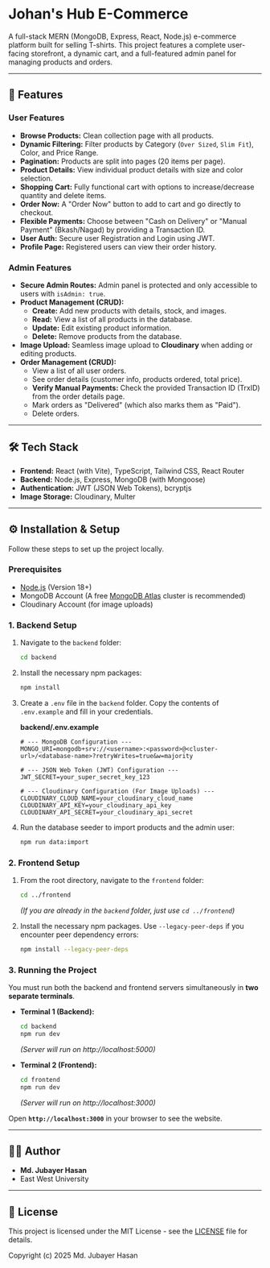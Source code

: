 # Johan's Hub E-Commerce

A full-stack MERN (MongoDB, Express, React, Node.js) e-commerce platform built for selling T-shirts. This project features a complete user-facing storefront, a dynamic cart, and a full-featured admin panel for managing products and orders.

---

## 🚀 Features

### User Features
* **Browse Products:** Clean collection page with all products.
* **Dynamic Filtering:** Filter products by Category (`Over Sized`, `Slim Fit`), Color, and Price Range.
* **Pagination:** Products are split into pages (20 items per page).
* **Product Details:** View individual product details with size and color selection.
* **Shopping Cart:** Fully functional cart with options to increase/decrease quantity and delete items.
* **Order Now:** A "Order Now" button to add to cart and go directly to checkout.
* **Flexible Payments:** Choose between "Cash on Delivery" or "Manual Payment" (Bkash/Nagad) by providing a Transaction ID.
* **User Auth:** Secure user Registration and Login using JWT.
* **Profile Page:** Registered users can view their order history.

### Admin Features
* **Secure Admin Routes:** Admin panel is protected and only accessible to users with `isAdmin: true`.
* **Product Management (CRUD):**
    * **Create:** Add new products with details, stock, and images.
    * **Read:** View a list of all products in the database.
    * **Update:** Edit existing product information.
    * **Delete:** Remove products from the database.
* **Image Upload:** Seamless image upload to **Cloudinary** when adding or editing products.
* **Order Management (CRUD):**
    * View a list of all user orders.
    * See order details (customer info, products ordered, total price).
    * **Verify Manual Payments:** Check the provided Transaction ID (TrxID) from the order details page.
    * Mark orders as "Delivered" (which also marks them as "Paid").
    * Delete orders.

---

## 🛠 Tech Stack

* **Frontend:** React (with Vite), TypeScript, Tailwind CSS, React Router
* **Backend:** Node.js, Express, MongoDB (with Mongoose)
* **Authentication:** JWT (JSON Web Tokens), bcryptjs
* **Image Storage:** Cloudinary, Multer

---

## ⚙️ Installation & Setup

Follow these steps to set up the project locally.

### Prerequisites
* [Node.js](https://nodejs.org/) (Version 18+)
* MongoDB Account (A free [MongoDB Atlas](https://www.mongodb.com/cloud/atlas) cluster is recommended)
* Cloudinary Account (for image uploads)

### 1. Backend Setup

1.  Navigate to the `backend` folder:
    ```bash
    cd backend
    ```
2.  Install the necessary npm packages:
    ```bash
    npm install
    ```
3.  Create a `.env` file in the `backend` folder. Copy the contents of `.env.example` and fill in your credentials.

    **backend/.env.example**
    ```env
    # --- MongoDB Configuration ---
    MONGO_URI=mongodb+srv://<username>:<password>@<cluster-url>/<database-name>?retryWrites=true&w=majority

    # --- JSON Web Token (JWT) Configuration ---
    JWT_SECRET=your_super_secret_key_123

    # --- Cloudinary Configuration (For Image Uploads) ---
    CLOUDINARY_CLOUD_NAME=your_cloudinary_cloud_name
    CLOUDINARY_API_KEY=your_cloudinary_api_key
    CLOUDINARY_API_SECRET=your_cloudinary_api_secret
    ```

4.  Run the database seeder to import products and the admin user:
    ```bash
    npm run data:import
    ```


### 2. Frontend Setup

1.  From the root directory, navigate to the `frontend` folder:
    ```bash
    cd ../frontend
    ```
    *(If you are already in the `backend` folder, just use `cd ../frontend`)*

2.  Install the necessary npm packages. Use `--legacy-peer-deps` if you encounter peer dependency errors:
    ```bash
    npm install --legacy-peer-deps
    ```

### 3. Running the Project

You must run both the backend and frontend servers simultaneously in **two separate terminals**.

* **Terminal 1 (Backend):**
    ```bash
    cd backend
    npm run dev
    ```
    *(Server will run on http://localhost:5000)*

* **Terminal 2 (Frontend):**
    ```bash
    cd frontend
    npm run dev
    ```
    *(Server will run on http://localhost:3000)*

Open **`http://localhost:3000`** in your browser to see the website.

---

## 👨‍💻 Author

* **Md. Jubayer Hasan**
* East West University

---

## 📄 License

This project is licensed under the MIT License - see the [LICENSE](LICENSE) file for details.

Copyright (c) 2025 Md. Jubayer Hasan